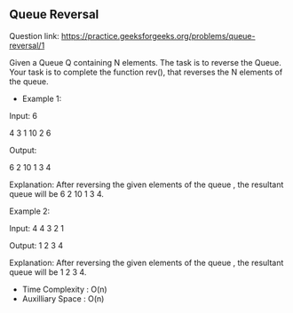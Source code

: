 ## Queue Reversal 

Question link: https://practice.geeksforgeeks.org/problems/queue-reversal/1

Given a Queue Q containing N elements. The task is to reverse the Queue. Your task is to complete the function rev(), that reverses the N elements of the queue.

- Example 1:

Input:
6

4 3 1 10 2 6

Output:

6 2 10 1 3 4

Explanation: 
After reversing the given elements of the queue , the resultant queue will be 6 2 10 1 3 4.


Example 2:

Input:
4
4 3 2 1 


Output: 
1 2 3 4


Explanation: 
After reversing the given elements of the queue , the resultant queue will be 1 2 3 4.

- Time Complexity : O(n)
- Auxilliary Space : O(n)